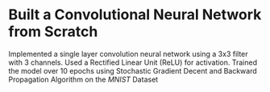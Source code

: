 # Built a Convolutional Neural Network from Scratch
Implemented a single layer convolution neural network using a 3x3 filter with 3 channels. Used a Rectified Linear Unit (ReLU) for activation. Trained the model over 10 epochs using Stochastic Gradient Decent and Backward Propagation Algorithm on the *MNIST* Dataset
